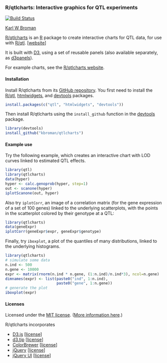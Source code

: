 ### R/qtlcharts: Interactive graphics for QTL experiments

[![Build Status](https://travis-ci.org/kbroman/qtlcharts.svg?branch=master)](https://travis-ci.org/kbroman/qtlcharts)

[Karl W Broman](http://kbroman.org)

[R/qtlcharts](http://kbroman.org/qtlcharts) is an [R](http://www.r-project.org) package to create
interactive charts for QTL data, for use
with [R/qtl](http://www.rqtl.org). \[[website](http://kbroman.org/qtlcharts)\]

It is built with [D3](http://d3js.org), using a set of reusable
panels (also available separately, as [d3panels](http://kbroman.org/d3panels)).

For example charts, see the [R/qtlcharts website](http://kbroman.org/qtlcharts).

#### Installation

Install R/qtlcharts from its
[GitHub repository](https://github.com/kbroman/qtlcharts). You first need to
install the [R/qtl](http://www.rqtl.org),
[htmlwidgets](http://htmlwidgets.org),
and [devtools](https://github.com/hadley/devtools) packages.

```r
install.packages(c("qtl", "htmlwidgets", "devtools"))
```

Then install R/qtlcharts using the `install_github` function in the
[devtools](https://github.com/hadley/devtools) package.

```r
library(devtools)
install_github("kbroman/qtlcharts")
```

#### Example use

Try the following example, which creates an interactive chart with LOD
curves linked to estimated QTL effects.

```r
library(qtl)
library(qtlcharts)
data(hyper)
hyper <- calc.genoprob(hyper, step=1)
out <- scanone(hyper)
iplotScanone(out, hyper)
```

Also try `iplotCorr`, an image of a correlation matrix (for the
gene expression of a set of 100 genes) linked to the underlying
scatterplots, with the points in the scatterplot colored by their
genotype at a QTL:

```r
library(qtlcharts)
data(geneExpr)
iplotCorr(geneExpr$expr, geneExpr$genotype)
```

Finally, try `iboxplot`, a plot of the quantiles of many
distributions, linked to the underlying histograms.

```r
library(qtlcharts)
# simulate some data
n.ind <- 500
n.gene <- 10000
expr <- matrix(rnorm(n.ind * n.gene, (1:n.ind)/n.ind*3), ncol=n.gene)
dimnames(expr) <- list(paste0("ind", 1:n.ind),
                       paste0("gene", 1:n.gene))
# generate the plot
iboxplot(expr)
```

#### Licenses

Licensed under the [MIT license](LICENSE). ([More information here](http://en.wikipedia.org/wiki/MIT_License).)

R/qtlcharts incorporates
- [D3.js](http://d3js.org) \[[license](inst/htmlwidgets/lib/d3/LICENSE)\]
- [d3.tip](https://github.com/Caged/d3-tip) \[[license](inst/htmlwidgets/lib/d3-tip/LICENSE)\]
- [ColorBrewer](http://colorbrewer2.org) \[[license](inst/htmlwidgets/lib/colorbrewer/LICENSE)\]
- [jQuery](http://jquery.com) \[[license](inst/htmlwidgets/lib/jquery/MIT-LICENSE.txt)\]
- [jQuery UI](http://jqueryui.com/) \[[license](inst/htmlwidgets/lib/jquery-ui/LICENSE.txt)\]

